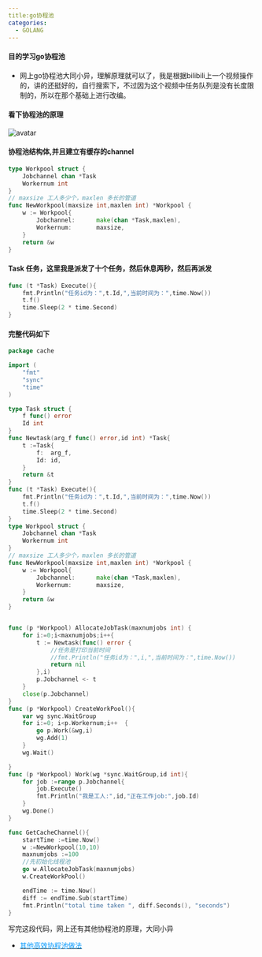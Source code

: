 ```yaml
---
title:go协程池
categories:
  - GOLANG
---
```

#### 目的学习go协程池
- 网上go协程池大同小异，理解原理就可以了，我是根据bilibili上一个视频操作的，讲的还挺好的，自行搜索下，不过因为这个视频中任务队列是没有长度限制的，所以在那个基础上进行改编。

#### 看下协程池的原理
![avatar](https://blog.hexiefamily.xin/assets/workerpool.jpg)  

#### 协程池结构体,并且建立有缓存的channel
```go
type Workpool struct {
	Jobchannel chan *Task
	Workernum int
}
// maxsize 工人多少个，maxlen 多长的管道
func NewWorkpool(maxsize int,maxlen int) *Workpool {
	w := Workpool{
		Jobchannel:      make(chan *Task,maxlen),
		Workernum:       maxsize,
	}
	return &w
}
```
#### Task 任务，这里我是派发了十个任务，然后休息两秒，然后再派发
```go
func (t *Task) Execute(){
	fmt.Println("任务id为：",t.Id,",当前时间为：",time.Now())
	t.f()
	time.Sleep(2 * time.Second)
}
```

#### 完整代码如下
```go
package cache

import (
	"fmt"
	"sync"
	"time"
)

type Task struct {
	f func() error
	Id int
}
func Newtask(arg_f func() error,id int) *Task{
	t :=Task{
		f:	arg_f,
		Id:	id,
	}
	return &t
}
func (t *Task) Execute(){
	fmt.Println("任务id为：",t.Id,",当前时间为：",time.Now())
	t.f()
	time.Sleep(2 * time.Second)
}
type Workpool struct {
	Jobchannel chan *Task
	Workernum int
}
// maxsize 工人多少个，maxlen 多长的管道
func NewWorkpool(maxsize int,maxlen int) *Workpool {
	w := Workpool{
		Jobchannel:      make(chan *Task,maxlen),
		Workernum:       maxsize,
	}
	return &w
}


func (p *Workpool) AllocateJobTask(maxnumjobs int) {
	for i:=0;i<maxnumjobs;i++{
		t := Newtask(func() error {
			//任务是打印当前时间
			//fmt.Println("任务id为：",i,",当前时间为：",time.Now())
			return nil
		},i)
		p.Jobchannel <- t
	}
	close(p.Jobchannel)
}
func (p *Workpool) CreateWorkPool(){
	var wg sync.WaitGroup
	for i:=0; i<p.Workernum;i++  {
		go p.Work(&wg,i)
		wg.Add(1)
	}
	wg.Wait()

}
func (p *Workpool) Work(wg *sync.WaitGroup,id int){
	for job :=range p.Jobchannel{
		job.Execute()
		fmt.Println("我是工人:",id,"正在工作job:",job.Id)
	}
	wg.Done()
}

func GetCacheChannel(){
	startTime :=time.Now()
	w :=NewWorkpool(10,10)
	maxnumjobs :=100
	//先初始化线程池
	go w.AllocateJobTask(maxnumjobs)
	w.CreateWorkPool()

	endTime := time.Now()
	diff := endTime.Sub(startTime)
	fmt.Println("total time taken ", diff.Seconds(), "seconds")
}

```

写完这段代码，网上还有其他协程池的原理，大同小异
- [<font color=#0099ff>其他高效协程池做法</font>](https://segmentfault.com/a/1190000018193161)
